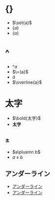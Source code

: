# {}
- $\set{a}$
- $\{a\}$
- $\lbrace a \rbrace$

# ^
- $\^{a}$
- $\={a}$
- $\hat{a}$
- $\overline{a}$

# 太字
- $\bold{太字}$
- $\boldsymbol{太字}$

## ±
- $a\plusmn b$
- $a\pm b$

## アンダーライン
- <u>アンダーライン</u>
- <ins>アンダーライン</ins>
